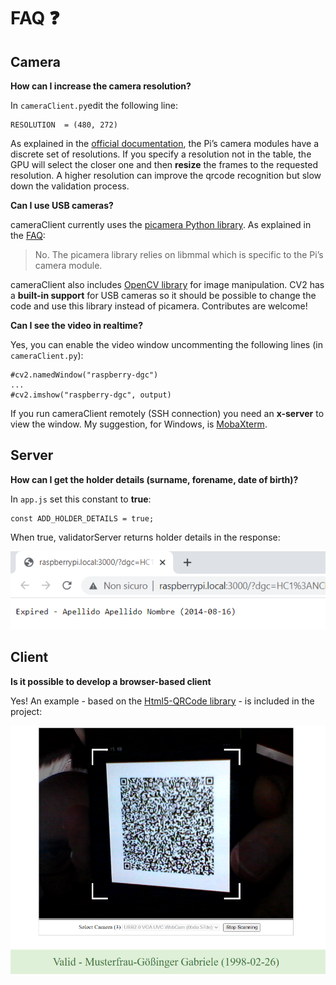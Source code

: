# FAQ :question:

## Camera
**How can I increase the camera resolution?**

In `cameraClient.py`edit the following line:

    RESOLUTION  = (480, 272)
	
As explained in the [official documentation](https://picamera.readthedocs.io/en/release-1.13/fov.html#sensor-modes), the Pi’s camera modules have a discrete set of resolutions. If you specify a resolution not in the table, the GPU will select the closer one and then **resize** the frames to the requested resolution.
A higher resolution can improve the qrcode recognition but slow down the validation process. 

**Can I use USB cameras?**

cameraClient currently uses the [picamera Python library](https://picamera.readthedocs.io/).
As explained in the [FAQ](https://picamera.readthedocs.io/en/release-1.13/faq.html#can-i-use-picamera-with-a-usb-webcam):

> No. The picamera library relies on libmmal which is specific to the Pi’s camera module.

cameraClient also includes [OpenCV library](https://pypi.org/project/opencv-python/) for image manipulation. CV2 has a **built-in support** for USB cameras so it should be possible to change the code and use this library instead of picamera. Contributes are welcome!

**Can I see the video in realtime?**

Yes, you can enable the video window uncommenting the following lines (in `cameraClient.py`):

    #cv2.namedWindow("raspberry-dgc")
    ...
    #cv2.imshow("raspberry-dgc", output)
	
If you run cameraClient remotely (SSH connection) you need an **x-server** to view the window. My suggestion, for Windows, is [MobaXterm](https://mobaxterm.mobatek.net/).

## Server
**How can I get the holder details (surname, forename, date of birth)?**

In `app.js` set this constant to **true**:

    const ADD_HOLDER_DETAILS = true;
	
When true, validatorServer returns holder details in the response:

![](https://github.com/lucadentella/raspberry-dgc/raw/main/images/holder-details.png)


## Client
**Is it possible to develop a browser-based client**

Yes! An example - based on the [Html5-QRCode library](https://github.com/mebjas/html5-qrcode) - is included in the project:

![](https://github.com/lucadentella/raspberry-dgc/raw/main/images/browserclient.png)